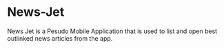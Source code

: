# News-Jet
News Jet is a Pesudo  Mobile Application that is used to list and open best outlinked news articles from the app.
